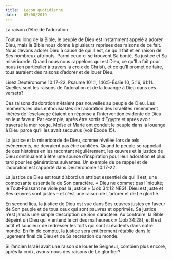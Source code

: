 ```yaml
---
title:  Leçon quotidienne
date:   05/08/2019
---
```


La raison d’être de l’adoration

Tout au long de la Bible, le peuple de Dieu est instamment appelé à adorer Dieu, mais la Bible nous donne à plusieurs reprises des raisons de ce fait. Nous devons adorer Dieu à cause de qui Il est, ce qu’Il fait et en raison de Ses nombreux attributs. Parmi ceux-ci se trouvent Sa bonté, Sa justice et Sa miséricorde. Quand nous nous rappelons qui est Dieu, ce qu’Il a fait pour nous (en particulier à travers la croix de Christ), et ce qu’Il promet de faire, tous auraient des raisons d’adorer et de louer Dieu.

Lisez Deutéronome 10:17-22, Psaume 101:1, 146:5-Ésaïe 10, 5:16, 61:11. Quelles sont les raisons de l’adoration et de la louange à Dieu dans ces versets?

Ces raisons d’adoration n’étaient pas nouvelles au peuple de Dieu. Les moments les plus enthousiastes de l’adoration des Israélites récemment libérés de l’esclavage étaient en réponse à l’intervention évidente de Dieu en leur faveur. Par exemple, après être sortis d’Égypte et après avoir traversé la mer rouge, Moïse et Marie ont conduit le peuple dans la louange à Dieu parce qu’Il les avait secourus (voir Exode 15).

La justice et la miséricorde de Dieu, comme révélée lors de tels évènements, ne devraient pas être oubliées. Quand le peuple se rappelait de ces histoires en les racontant régulièrement, les œuvres et la justice de Dieu continuaient à être une source d’inspiration pour leur adoration et plus tard pour les générations suivantes. Un exemple de ce rappel et de l’adoration est rapporté dans Deutéronome 10:17-22.

La justice de Dieu est tout d’abord un attribut essentiel de qui Il est, une composante essentielle de Son caractère. « Dieu ne commet pas l’iniquité; le Tout-Puissant ne viole pas la justice » (Job 34:12 NEG). Dieu est juste et Ses œuvres sont justes – et c’est une raison de L’adorer et de Le glorifié.

En second lieu, la justice de Dieu est vue dans Ses œuvres justes en faveur de Son peuple et de tous ceux qui sont pauvres et opprimés. Sa justice n’est jamais une simple description de Son caractère. Au contraire, la Bible dépeint un Dieu qui « entend le cri des malheureux » (Job 34:28), et Il est actif et soucieux de redresser les torts qui sont si évidents dans notre monde. En fin de compte, la justice sera entièrement rétablie dans le jugement final de Dieu et de Sa recréation du monde.

Si l’ancien Israël avait une raison de louer le Seigneur, combien plus encore, après la croix, avons-nous des raisons de Le glorifier?